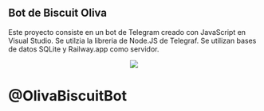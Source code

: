## Bot de Biscuit Oliva
Este proyecto consiste en un bot de Telegram creado con JavaScript en Visual Studio. Se utilzia la libreria de Node.JS de Telegraf. Se utilizan bases de datos SQLite y Railway.app como servidor.

<div align="center">
  <a href="https://skillicons.dev">
    <img src="https://skillicons.dev/icons?i=js,nodejs,sqlite,vscode&theme=dark&perline=10">
  </a>
</div>

# @OlivaBiscuitBot
